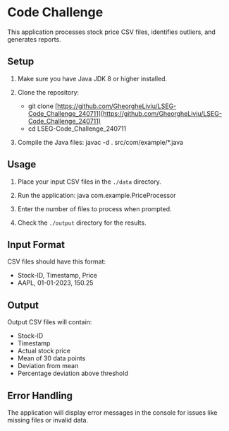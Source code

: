 # Code Challenge

This application processes stock price CSV files, identifies outliers, and generates reports.

## Setup

1. Make sure you have Java JDK 8 or higher installed.

2. Clone the repository:
   - git clone [https://github.com/GheorgheLiviu/LSEG-Code_Challenge_240711](https://github.com/GheorgheLiviu/LSEG-Code_Challenge_240711)
   - cd LSEG-Code_Challenge_240711



3. Compile the Java files:
   javac -d . src/com/example/*.java



## Usage

1. Place your input CSV files in the `./data` directory.

2. Run the application:
   java com.example.PriceProcessor

3. Enter the number of files to process when prompted.

4. Check the `./output` directory for the results.

## Input Format

CSV files should have this format:
   - Stock-ID, Timestamp, Price
   - AAPL, 01-01-2023, 150.25



## Output

Output CSV files will contain:
- Stock-ID
- Timestamp
- Actual stock price
- Mean of 30 data points
- Deviation from mean
- Percentage deviation above threshold

## Error Handling

The application will display error messages in the console for issues like missing files or invalid data.